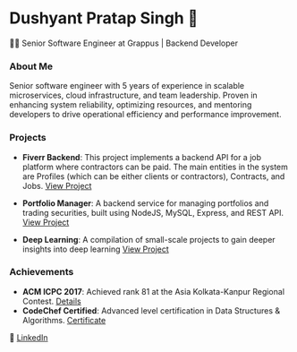 # Dushyant Pratap Singh 👋

👨‍💻 Senior Software Engineer at Grappus | Backend Developer

### About Me
Senior software engineer with 5 years of experience in scalable microservices, cloud infrastructure, and team leadership. Proven in enhancing system reliability, optimizing resources, and mentoring developers to drive operational efficiency and performance improvement.

### Projects
- **Fiverr Backend**: This project implements a backend API for a job platform where contractors can be paid. The main entities in the system are Profiles (which can be either clients or contractors), Contracts, and Jobs. [View Project](https://github.com/dushyant0814/fiverr-backend)

- **Portfolio Manager**: A backend service for managing portfolios and trading securities, built using NodeJS, MySQL, Express, and REST API. [View Project](https://github.com/dushyant0814/portfolio-manager-backend)
- **Deep Learning**: A compilation of small-scale projects to gain deeper insights into deep learning [View Project](https://github.com/dushyant0814/Deep-Learning)

### Achievements
- **ACM ICPC 2017**: Achieved rank 81 at the Asia Kolkata-Kanpur Regional Contest. [Details](https://icpc.global/ICPCID/84BAPWTTOH50)
- **CodeChef Certified**: Advanced level certification in Data Structures & Algorithms. [Certificate](https://www.codechef.com/certificates/public/87816a4)

🔗 [LinkedIn](http://www.linkedin.com/in/dushyant865)

